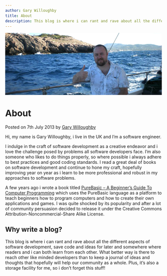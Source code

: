 ```yaml
---
author: Gary Willoughby
title: About
description: This blog is where i can rant and rave about all the different aspects of software development, save code and ideas for later and somewhere where readers and i can both learn from each other. What better way is there to reach other like minded developers than to keep a journal of ideas and thoughts that hopefully will help our community as a whole. Plus, it’s also a storage facility for me, so i don’t forget this stuff!
---
```


![](/pages/images/about-banner.jpg)

# About

<time>Posted on 7th July 2013 by [Gary Willoughby](/pages/about.html)</time>

Hi, my name is Gary Willoughby, i live in the UK and I’m a software engineer.

I indulge in the craft of software development as a creative endeavor and i love the challenge posed by problems all software developers face. I’m also someone who likes to do things properly, so where possible i always adhere to best practices and good coding standards. I read a great deal of books on software development and continue to hone my craft, hopefully improving year on year as i learn to be more professional and robust in my approaches to software problems.

A few years ago i wrote a book titled [PureBasic – A Beginner’s Guide To Computer Programming](/downloads/PureBasic%20-%20A%20Beginners%20Guide.pdf) which uses the PureBasic language as a platform to teach beginners how to program computers and how to create their own applications and games. I was quite shocked by its popularity and after a lot of community persuasion decided to release it under the Creative Commons Attribution-Noncommercial-Share Alike License.

## Why write a blog?

This blog is where i can rant and rave about all the different aspects of software development, save code and ideas for later and somewhere where readers and i can both learn from each other. What better way is there to reach other like minded developers than to keep a journal of ideas and thoughts that hopefully will help our community as a whole. Plus, it’s also a storage facility for me, so i don’t forget this stuff!
